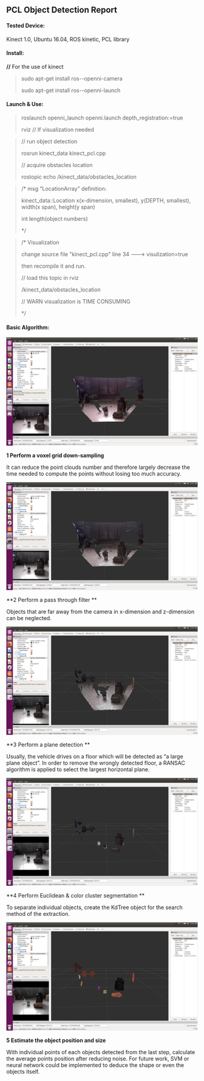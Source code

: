 ## PCL Object Detection Report

#### Tested Device: 

Kinect 1.0, Ubuntu 16.04, ROS kinetic, PCL library



#### Install:

**//** For the use of kinect

> sudo apt-get install ros-<rosdistro>-openni-camera
>
> sudo apt-get install ros-<rosdistro>-openni-launch



#### Launch & Use:

> roslaunch openni_launch openni.launch depth_registration:=true
>
> rviz // If visualization needed

 

> // run object detection
>
> rosrun kinect_data kinect_pcl.cpp
>
> // acquire obstacles location
>
> rostopic echo /kinect_data/obstacles_location

 

> /* msg "LocationArray" definition: 
>
> kinect_data::Location   x(x-dimension, smallest), y(DEPTH, smallest), width(x span), height(y span)
>
> int length(object numbers)  
>
> */

 

> /* Visualization
>
> change source file "kinect_pcl.cpp" line 34 ---> visulization=true
>
> then recompile it and run.
>
> // load this topic in rviz
>
> /kinect_data/obstacles_location
>
> // WARN visualization is TIME CONSUMING 
>
> */
>
> 

#### Basic Algorithm:

![](demonstration/1.png)

**1 Perform a voxel grid down-sampling**

It can reduce the point clouds number and therefore largely decrease the time needed to compute the points without losing too much accuracy.

![](demonstration/2.png)

**2 Perform a pass through filter **

Objects that are far away from the camera in x-dimension and z-dimension can be neglected.

![](demonstration/3.png)

**3 Perform a plane detection **

Usually, the vehicle drives on a floor which will be detected as “a large plane object”. In order to remove the wrongly detected floor, a RANSAC algorithm is applied to select the largest horizontal plane.

![](demonstration/4.png)

**4 Perform Euclidean & color cluster segmentation **

To separate individual objects, create the KdTree object for the search method of the extraction.

![](demonstration/5.png)

**5 Estimate the object position and size**

With individual points of each objects detected from the last step, calculate the average points position after reducing noise. For future work, SVM or neural network could be implemented to deduce the shape or even the objects itself.